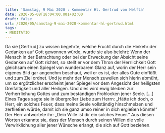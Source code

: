 ```yaml
---
title: 'Samstag, 9 Mai 2020 : Kommentar Hl. Gertrud von Helfta'
date: 2020-05-08T18:04:00.001+02:00
draft: false
url: /2020/05/samstag-9-mai-2020-kommentar-hl-gertrud.html
tags: 
- MEDITATIO
---
```


Da sie \[Gertrud\] zu wissen begehrte, welche Frucht durch die Hinkehr der Gedanken auf Gott gewonnen würde, wurde sie also belehrt: Wenn der Mensch in der Betrachtung oder bei der Erweckung der Absicht seine Gedanken auf Gott richtet, so stellt er vor dem Thron der Herrlichkeit Gott gleichsam einen Spiegel von wunderbarem Glanz auf, worin der Herr sein eigenes Bild gar angenehm beschaut, weil er es ist, der alles Gute einflößt und zum Ziel ordnet. Und je mehr der Mensch zuweilen sich hierin abmüht, um so ergötzlicher erscheint jener Spiegel vor dem Angesicht der heiligsten Dreifaltigkeit und aller Heiligen. Und dies wird ewig bleiben zur Verherrlichung Gottes und zum beständigen Frohlocken jener Seele. \[…\] Eines Tages sagte sie in übergroßer Liebe zum Herrn: „Hätte ich doch, o Herr, ein solches Feuer, dass meine Seele vollständig hinschmelzen und zerfließen würde, damit ich sie ganz umso reiner in dich ergießen könnte!“ Der Herr antwortete ihr: „Dein Wille ist dir ein solches Feuer.“ Aus diesen Worten erkannte sie, dass der Mensch durch seinen Willen die volle Verwirklichung aller jener Wünsche erlangt, die sich auf Gott beziehen.